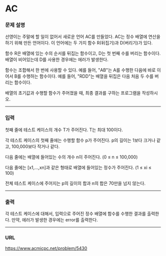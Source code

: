 # AC

### 문제 설명

선영이는 주말에 할 일이 없어서 새로운 언어 AC를 만들었다. AC는 정수 배열에 연산을 하기 위해 만든 언어이다. 이 언어에는 두 가지 함수 R(뒤집기)과 D(버리기)가 있다.

함수 R은 배열에 있는 수의 순서를 뒤집는 함수이고, D는 첫 번째 수를 버리는 함수이다. 배열이 비어있는데 D를 사용한 경우에는 에러가 발생한다.

함수는 조합해서 한 번에 사용할 수 있다. 예를 들어, "AB"는 A를 수행한 다음에 바로 이어서 B를 수행하는 함수이다. 예를 들어, "RDD"는 배열을 뒤집은 다음 처음 두 수를 버리는 함수이다.

배열의 초기값과 수행할 함수가 주어졌을 때, 최종 결과를 구하는 프로그램을 작성하시오.

-----------
### 입력

첫째 줄에 테스트 케이스의 개수 T가 주어진다. T는 최대 100이다.

각 테스트 케이스의 첫째 줄에는 수행할 함수 p가 주어진다. p의 길이는 1보다 크거나 같고, 100,000보다 작거나 같다.

다음 줄에는 배열에 들어있는 수의 개수 n이 주어진다. (0 ≤ n ≤ 100,000)

다음 줄에는 [x1,...,xn]과 같은 형태로 배열에 들어있는 정수가 주어진다. (1 ≤ xi ≤ 100)

전체 테스트 케이스에 주어지는 p의 길이의 합과 n의 합은 70만을 넘지 않는다.

-----------
### 출력

각 테스트 케이스에 대해서, 입력으로 주어진 정수 배열에 함수를 수행한 결과를 출력한다. 만약, 에러가 발생한 경우에는 error를 출력한다.

-----------
### URL

https://www.acmicpc.net/problem/5430
